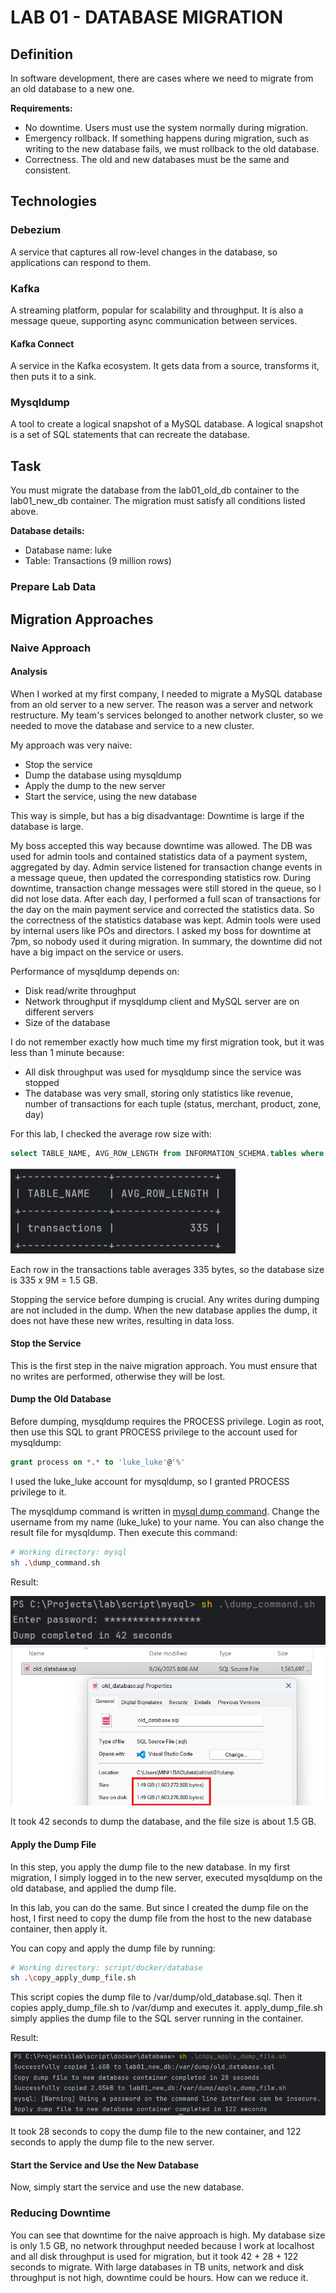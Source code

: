# LAB 01 - DATABASE MIGRATION

## Definition

In software development, there are cases where we need to migrate
from an old database to a new one.

**Requirements:**
- No downtime. Users must use the system normally during migration.
- Emergency rollback. If something happens during migration, such as
  writing to the new database fails, we must rollback to the old database.
- Correctness. The old and new databases must be the same and consistent.

## Technologies

### Debezium

A service that captures all row-level changes in the database,
so applications can respond to them.

### Kafka

A streaming platform, popular for scalability and throughput.
It is also a message queue, supporting async communication between services.

#### Kafka Connect

A service in the Kafka ecosystem. It gets data from a source,
transforms it, then puts it to a sink.

### Mysqldump
A tool to create a logical snapshot of a MySQL database.
A logical snapshot is a set of SQL statements that can recreate the database.

## Task
You must migrate the database from the lab01_old_db container
to the lab01_new_db container.
The migration must satisfy all conditions listed above.

**Database details:**
- Database name: luke
- Table: Transactions (9 million rows)

### Prepare Lab Data

## Migration Approaches

### Naive Approach

#### Analysis

When I worked at my first company, I needed to migrate a MySQL database
from an old server to a new server.
The reason was a server and network restructure. My team's services
belonged to another network cluster, so we needed to move the database
and service to a new cluster.

My approach was very naive:
- Stop the service
- Dump the database using mysqldump
- Apply the dump to the new server
- Start the service, using the new database

This way is simple, but has a big disadvantage:
Downtime is large if the database is large.

My boss accepted this way because downtime was allowed.
The DB was used for admin tools and contained statistics data
of a payment system, aggregated by day.
Admin service listened for transaction change events in a message queue,
then updated the corresponding statistics row.
During downtime, transaction change messages were still stored in the queue,
so I did not lose data.
After each day, I performed a full scan of transactions for the day
on the main payment service and corrected the statistics data.
So the correctness of the statistics database was kept.
Admin tools were used by internal users like POs and directors.
I asked my boss for downtime at 7pm, so nobody used it during migration.
In summary, the downtime did not have a big impact on the service or users.

Performance of mysqldump depends on:
- Disk read/write throughput
- Network throughput if mysqldump client and MySQL server are on different servers
- Size of the database

I do not remember exactly how much time my first migration took,
but it was less than 1 minute because:
- All disk throughput was used for mysqldump since the service was stopped
- The database was very small, storing only statistics like revenue,
  number of transactions for each tuple (status, merchant, product, zone, day)

For this lab, I checked the average row size with:
```SQL
select TABLE_NAME, AVG_ROW_LENGTH from INFORMATION_SCHEMA.tables where TABLE_NAME = "transactions";
```

![Transaction average row size](../images/lab01/transaction_avg_size.png)

Each row in the transactions table averages 335 bytes,
so the database size is 335 x 9M = 1.5 GB.

Stopping the service before dumping is crucial.
Any writes during dumping are not included in the dump.
When the new database applies the dump, it does not have these new writes,
resulting in data loss.

#### Stop the Service
This is the first step in the naive migration approach.
You must ensure that no writes are performed, otherwise they will be lost.

#### Dump the Old Database
Before dumping, mysqldump requires the PROCESS privilege.
Login as root, then use this SQL to grant PROCESS privilege
to the account used for mysqldump:
```SQL
grant process on *.* to 'luke_luke'@'%'
```
I used the luke_luke account for mysqldump, so I granted PROCESS privilege to it.

The mysqldump command is written in [mysql dump command](../script/mysql/dump_command.sh).
Change the username from my name (luke_luke) to your name.
You can also change the result file for mysqldump.
Then execute this command:
```sh
# Working directory: mysql
sh .\dump_command.sh
```

Result:

![](../images/lab01/dump_finish.png)
![](../images/lab01/old_dump_size.png)

It took 42 seconds to dump the database,
and the file size is about 1.5 GB.

#### Apply the Dump File
In this step, you apply the dump file to the new database.
In my first migration, I simply logged in to the new server,
executed mysqldump on the old database, and applied the dump file.

In this lab, you can do the same.
But since I created the dump file on the host,
I first need to copy the dump file from the host to the new database container,
then apply it.

You can copy and apply the dump file by running:
```sh
# Working directory: script/docker/database
sh .\copy_apply_dump_file.sh
```

This script copies the dump file to /var/dump/old_database.sql.
Then it copies apply_dump_file.sh to /var/dump and executes it.
apply_dump_file.sh simply applies the dump file to the SQL server running in the container.

Result:

![](../images/lab01/apply_dump.png)

It took 28 seconds to copy the dump file to the new container,
and 122 seconds to apply the dump file to the new server.

#### Start the Service and Use the New Database
Now, simply start the service and use the new database.

### Reducing Downtime
You can see that downtime for the naive approach is high.
My database size is only 1.5 GB, no network throughput needed
because I work at localhost and all disk throughput is used for migration,
but it took 42 + 28 + 122 seconds to migrate.
With large databases in TB units, network and disk throughput is not high,
downtime could be hours. How can we reduce it.
